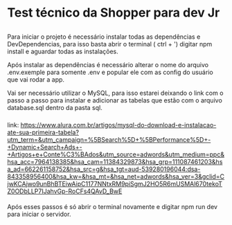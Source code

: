 # Test técnico da Shopper para dev Jr

##

Para iniciar o projeto é necessário instalar todas as dependências e DevDependencias, para isso basta abrir o terminal ( ctrl + ') digitar npm install e aguardar todas as instalações.

Após instalar as dependências é necessário alterar o nome do arquivo .env.exemple para somente .env e popular ele com as config do usuário que vai rodar a app.

Vai ser necessário utilizar o MySQL, para isso estarei deixando o link com o passo a passo para instalar e adicionar as tabelas que estão com o arquivo database.sql dentro da pasta sql.

###

link: https://www.alura.com.br/artigos/mysql-do-download-e-instalacao-ate-sua-primeira-tabela?utm_term=&utm_campaign=%5BSearch%5D+%5BPerformance%5D+-+Dynamic+Search+Ads+-+Artigos+e+Conte%C3%BAdos&utm_source=adwords&utm_medium=ppc&hsa_acc=7964138385&hsa_cam=11384329873&hsa_grp=111087461203&hsa_ad=662261158752&hsa_src=g&hsa_tgt=aud-539280196044:dsa-843358956400&hsa_kw=&hsa_mt=&hsa_net=adwords&hsa_ver=3&gclid=CjwKCAjwo9unBhBTEiwAipC1177NNtxRM9piSgmJ2HO5R6mUSMAl670tekoTZ0ODbLLP7IJahvGp-RoCFs4QAvD_BwE

####

Após esses passos é só abrir o terminal novamente e digitar npm run dev para iniciar o servidor.
